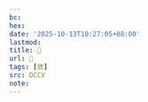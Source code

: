 ```yaml
---
bc:
hex:
date: '2025-10-13T10:27:05+08:00'
lastmod:
title: 􂴞
url: 􂴞
tags: [敓]
src: DCCV
note:
---
```


